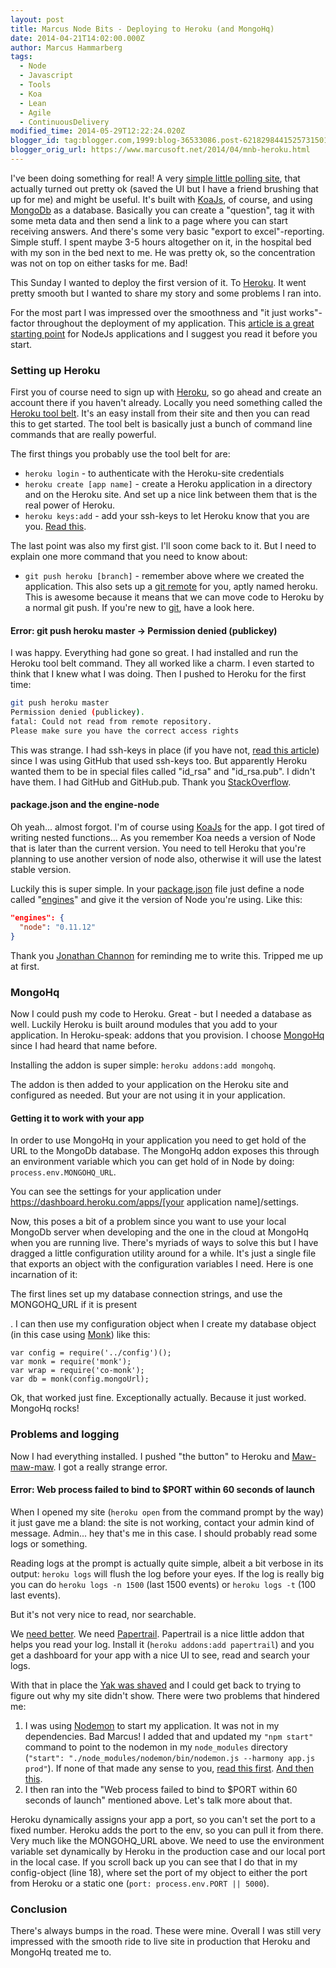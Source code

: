 ```yaml
---
layout: post
title: Marcus Node Bits - Deploying to Heroku (and MongoHq)
date: 2014-04-21T14:02:00.000Z
author: Marcus Hammarberg
tags:
  - Node
  - Javascript
  - Tools
  - Koa
  - Lean
  - Agile
  - ContinuousDelivery
modified_time: 2014-05-29T12:22:24.020Z
blogger_id: tag:blogger.com,1999:blog-36533086.post-6218298441525731501
blogger_orig_url: https://www.marcusoft.net/2014/04/mnb-heroku.html
---
```


I've been doing something for real! A very [simple little polling site](http://warm-brushlands-9555.herokuapp.com/), that actually turned out pretty ok (saved the UI but I have a friend brushing that up for me) and might be useful. It's built with [KoaJs](http://www.koajs.com/), of course, and using [MongoDb](http://mongodb.github.io/) as a database. Basically you can create a "question", tag it with some meta data and then send a link to a page where you can start receiving answers. And there's some very basic "export to excel"-reporting. Simple stuff. I spent maybe 3-5 hours altogether on it, in the hospital bed with my son in the bed next to me. He was pretty ok, so the concentration was not on top on either tasks for me. Bad!

This Sunday I wanted to deploy the first version of it. To [Heroku](http://www.heroku.com/). It went pretty smooth but I wanted to share my story and some problems I ran into.

For the most part I was impressed over the smoothness and "it just works"-factor throughout the deployment of my application. This [article is a great starting point](https://devcenter.heroku.com/articles/getting-started-with-nodejs) for NodeJs applications and I suggest you read it before you start.

### Setting up Heroku

First you of course need to sign up with [Heroku](http://www.heroku.com/), so go ahead and create an account there if you haven't already.
Locally you need something called the [Heroku tool belt](https://toolbelt.heroku.com/). It's an easy install from their site and then you can read this to get started. The tool belt is basically just a bunch of command line commands that are really powerful.

The first things you probably use the tool belt for are:

- `heroku login` - to authenticate with the Heroku-site credentials
- `heroku create [app name]` - create a Heroku application in a directory and on the Heroku site. And set up a nice link between them that is the real power of Heroku.
- `heroku keys:add` - add your ssh-keys to let Heroku know that you are you. [Read this](https://devcenter.heroku.com/articles/keys).

The last point was also my first gist. I'll soon come back to it. But I need to explain one more command that you need to know about:

- `git push heroku [branch]` - remember above where we created the application. This also sets up a [git remote](http://gitref.org/remotes/) for you, aptly named heroku. This is awesome because it means that we can move code to Heroku by a normal git push. If you're new to [git](https://www.marcusoft.net/2014/02/mnb-git.html), have a look here.

#### Error: git push heroku master -> Permission denied (publickey)

I was happy. Everything had gone so great. I had installed and run the Heroku tool belt command. They all worked like a charm. I even started to think that I knew what I was doing. Then I pushed to Heroku for the first time:

```bash
git push heroku master
Permission denied (publickey).
fatal: Could not read from remote repository.
Please make sure you have the correct access rights
```

This was strange. I had ssh-keys in place (if you have not, [read this article](https://devcenter.heroku.com/articles/keys)) since I was using GitHub that used ssh-keys too. But apparently Heroku wanted them to be in special files called "id_rsa" and "id_rsa.pub". I didn't have them. I had GitHub and GitHub.pub. Thank you [StackOverflow](http://stackoverflow.com/questions/17626944/heroku-permission-denied-publickey-fatal-could-not-read-from-remote-reposito).

#### package.json and the engine-node

Oh yeah... almost forgot. I'm of course using [KoaJs](https://www.marcusoft.net/2014/03/koaintro.html) for the app. I got tired of writing nested functions... As you remember Koa needs a version of Node that is later than the current version. You need to tell Heroku that you're planning to use another version of node also, otherwise it will use the latest stable version.

Luckily this is super simple. In your [package.json](https://www.marcusoft.net/2014/02/mnb-packagejson.html) file just define a node called "[engines](https://www.npmjs.org/doc/json.html#engines)" and give it the version of Node you're using. Like this:

```json
"engines": {
  "node": "0.11.12"
}
```

Thank you [Jonathan Channon](https://twitter.com/jchannon) for reminding me to write this. Tripped me up at first.

### MongoHq

Now I could push my code to Heroku. Great - but I needed a database as well. Luckily Heroku is built around modules that you add to your application. In Heroku-speak: addons that you provision. I choose [MongoHq](https://addons.heroku.com/mongohq) since I had heard that name before.

Installing the addon is super simple: `heroku addons:add mongohq`.

The addon is then added to your application on the Heroku site and configured as needed. But your are not using it in your application.

#### Getting it to work with your app

In order to use MongoHq in your application you need to get hold of the URL to the MongoDb database. The MongoHq addon exposes this through an environment variable which you can get hold of in Node by doing: `process.env.MONGOHQ_URL`.

You can see the settings for your application under <https://dashboard.heroku.com/apps/[your> application name]/settings.

Now, this poses a bit of a problem since you want to use your local MongoDb server when developing and the one in the cloud at MongoHq when you are running live. There's myriads of ways to solve this but I have dragged a little configuration utility around for a while. It's just a single file that exports an object with the configuration variables I need. Here is one incarnation of it:

The first lines set up my database connection strings, and use the MONGOHQ_URL if it is present

. I can then use my configuration object when I create my database object (in this case using [Monk](https://www.marcusoft.net/2014/02/mnb-monk.html)) like this:

```
var config = require('../config')();
var monk = require('monk');
var wrap = require('co-monk');
var db = monk(config.mongoUrl);
```

Ok, that worked just fine. Exceptionally actually. Because it just worked. MongoHq rocks!

### Problems and logging

Now I had everything installed. I pushed "the button" to Heroku and [Maw-maw-maw](http://sadtrombone.com/?play=true). I got a really strange error.

#### Error: Web process failed to bind to $PORT within 60 seconds of launch

When I opened my site (`heroku open` from the command prompt by the way) it just gave me a bland: the site is not working, contact your admin kind of message. Admin... hey that's me in this case. I should probably read some logs or something.

Reading logs at the prompt is actually quite simple, albeit a bit verbose in its output: `heroku logs` will flush the log before your eyes. If the log is really big you can do `heroku logs -n 1500` (last 1500 events) or `heroku logs -t` (100 last events).

But it's not very nice to read, nor searchable.

We [need better](https://www.marcusoft.net/2014/04/lookingForBetter.html). We need [Papertrail](https://addons.heroku.com/papertrail). Papertrail is a nice little addon that helps you read your log. Install it (`heroku addons:add papertrail`) and you get a dashboard for your app with a nice UI to see, read and search your logs.

With that in place the [Yak was shaved](http://www.hanselman.com/blog/YakShavingDefinedIllGetThatDoneAsSoonAsIShaveThisYak.aspx) and I could get back to trying to figure out why my site didn't show. There were two problems that hindered me:

1. I was using [Nodemon](https://github.com/remy/nodemon) to start my application. It was not in my dependencies. Bad Marcus! I added that and updated my `"npm start"` command to point to the nodemon in my `node_modules` directory (`"start": "./node_modules/nodemon/bin/nodemon.js --harmony app.js prod"`). If none of that made any sense to you, [read this first](https://www.marcusoft.net/2014/02/mnb-packagejson.html). [And then this](https://www.marcusoft.net/2014/02/mnb-npm.html).
2. I then ran into the "Web process failed to bind to $PORT within 60 seconds of launch" mentioned above. Let's talk more about that.

Heroku dynamically assigns your app a port, so you can't set the port to a fixed number. Heroku adds the port to the env, so you can pull it from there. Very much like the MONGOHQ_URL above. We need to use the environment variable set dynamically by Heroku in the production case and our local port in the local case. If you scroll back up you can see that I do that in my config-object (line 18), where set the port of my object to either the port from Heroku or a static one (`port: process.env.PORT || 5000`).

### Conclusion

There's always bumps in the road. These were mine. Overall I was still very impressed with the smooth ride to live site in production that Heroku and MongoHq treated me to.
